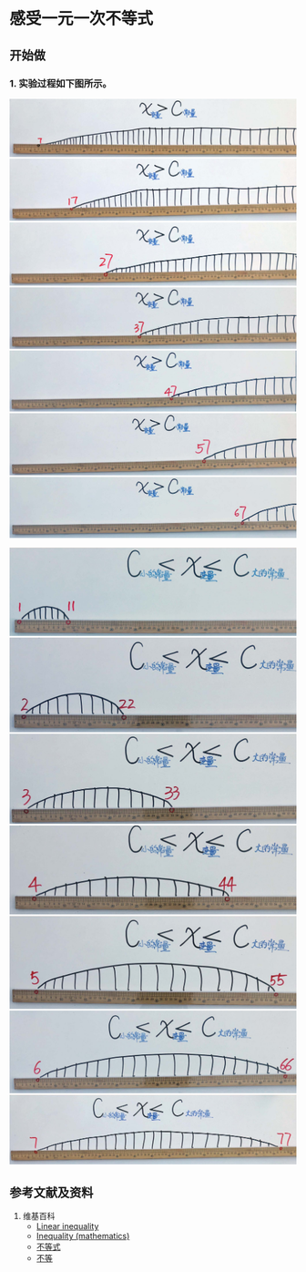 # 感受一元一次不等式

## 开始做

### 1. 实验过程如下图所示。

![](/images/数轴(一维坐标系)/感受一元一次不等式/1a1.jpg)
![](/images/数轴(一维坐标系)/感受一元一次不等式/1a2.jpg)
![](/images/数轴(一维坐标系)/感受一元一次不等式/1a3.jpg)
![](/images/数轴(一维坐标系)/感受一元一次不等式/1a4.jpg)
![](/images/数轴(一维坐标系)/感受一元一次不等式/1a5.jpg)
![](/images/数轴(一维坐标系)/感受一元一次不等式/1a6.jpg)
![](/images/数轴(一维坐标系)/感受一元一次不等式/1a7.jpg)

![](/images/数轴(一维坐标系)/感受一元一次不等式/2a1.jpg)
![](/images/数轴(一维坐标系)/感受一元一次不等式/2a2.jpg)
![](/images/数轴(一维坐标系)/感受一元一次不等式/2a3.jpg)
![](/images/数轴(一维坐标系)/感受一元一次不等式/2a4.jpg)
![](/images/数轴(一维坐标系)/感受一元一次不等式/2a5.jpg)
![](/images/数轴(一维坐标系)/感受一元一次不等式/2a6.jpg)
![](/images/数轴(一维坐标系)/感受一元一次不等式/2a7.jpg)

## 参考文献及资料

1. 维基百科
	- [Linear inequality](https://en.wikipedia.org/wiki/Linear_inequality)
	- [Inequality (mathematics)](https://en.wikipedia.org/wiki/Inequality_(mathematics))
	- [不等式](https://zh.wikipedia.org/wiki/%E4%B8%8D%E7%AD%89%E5%BC%8F)
	- [不等](https://zh.wikipedia.org/wiki/%E4%B8%8D%E7%AD%89)
